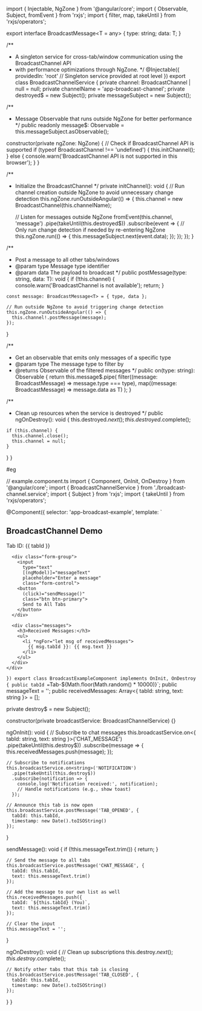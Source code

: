 import { Injectable, NgZone } from '@angular/core';
import { Observable, Subject, fromEvent } from 'rxjs';
import { filter, map, takeUntil } from 'rxjs/operators';

export interface BroadcastMessage<T = any> {
  type: string;
  data: T;
}

/**
 * A singleton service for cross-tab/window communication using the BroadcastChannel API
 * with performance optimizations through NgZone.
 */
@Injectable({
  providedIn: 'root' // Singleton service provided at root level
})
export class BroadcastChannelService {
  private channel: BroadcastChannel | null = null;
  private channelName = 'app-broadcast-channel';
  private destroyed$ = new Subject<void>();
  private messageSubject = new Subject<BroadcastMessage>();

  /**
   * Message Observable that runs outside NgZone for better performance
   */
  public readonly message$: Observable<BroadcastMessage> = this.messageSubject.asObservable();

  constructor(private ngZone: NgZone) {
    // Check if BroadcastChannel API is supported
    if (typeof BroadcastChannel !== 'undefined') {
      this.initChannel();
    } else {
      console.warn('BroadcastChannel API is not supported in this browser');
    }
  }

  /**
   * Initialize the BroadcastChannel
   */
  private initChannel(): void {
    // Run channel creation outside NgZone to avoid unnecessary change detection
    this.ngZone.runOutsideAngular(() => {
      this.channel = new BroadcastChannel(this.channelName);
      
      // Listen for messages outside NgZone
      fromEvent<MessageEvent>(this.channel, 'message')
        .pipe(takeUntil(this.destroyed$))
        .subscribe(event => {
          // Only run change detection if needed by re-entering NgZone
          this.ngZone.run(() => {
            this.messageSubject.next(event.data);
          });
        });
    });
  }

  /**
   * Post a message to all other tabs/windows
   * @param type Message type identifier
   * @param data The payload to broadcast
   */
  public postMessage<T>(type: string, data: T): void {
    if (!this.channel) {
      console.warn('BroadcastChannel is not available');
      return;
    }

    const message: BroadcastMessage<T> = { type, data };
    
    // Run outside NgZone to avoid triggering change detection
    this.ngZone.runOutsideAngular(() => {
      this.channel!.postMessage(message);
    });
  }

  /**
   * Get an observable that emits only messages of a specific type
   * @param type The message type to filter by
   * @returns Observable of the filtered messages
   */
  public on<T>(type: string): Observable<T> {
    return this.message$.pipe(
      filter((message: BroadcastMessage) => message.type === type),
      map((message: BroadcastMessage) => message.data as T)
    );
  }

  /**
   * Clean up resources when the service is destroyed
   */
  public ngOnDestroy(): void {
    this.destroyed$.next();
    this.destroyed$.complete();
    
    if (this.channel) {
      this.channel.close();
      this.channel = null;
    }
  }
}




#eg

// example.component.ts
import { Component, OnInit, OnDestroy } from '@angular/core';
import { BroadcastChannelService } from './broadcast-channel.service';
import { Subject } from 'rxjs';
import { takeUntil } from 'rxjs/operators';

@Component({
  selector: 'app-broadcast-example',
  template: `
    <div class="container">
      <h2>BroadcastChannel Demo</h2>
      <p>Tab ID: {{ tabId }}</p>
      
      <div class="form-group">
        <input 
          type="text" 
          [(ngModel)]="messageText" 
          placeholder="Enter a message"
          class="form-control">
        <button 
          (click)="sendMessage()" 
          class="btn btn-primary">
          Send to All Tabs
        </button>
      </div>
      
      <div class="messages">
        <h3>Received Messages:</h3>
        <ul>
          <li *ngFor="let msg of receivedMessages">
            {{ msg.tabId }}: {{ msg.text }}
          </li>
        </ul>
      </div>
    </div>
  `
})
export class BroadcastExampleComponent implements OnInit, OnDestroy {
  public tabId = `Tab-${Math.floor(Math.random() * 10000)}`;
  public messageText = '';
  public receivedMessages: Array<{ tabId: string, text: string }> = [];
  
  private destroy$ = new Subject<void>();

  constructor(private broadcastService: BroadcastChannelService) {}

  ngOnInit(): void {
    // Subscribe to chat messages
    this.broadcastService.on<{ tabId: string, text: string }>('CHAT_MESSAGE')
      .pipe(takeUntil(this.destroy$))
      .subscribe(message => {
        this.receivedMessages.push(message);
      });
      
    // Subscribe to notifications
    this.broadcastService.on<string>('NOTIFICATION')
      .pipe(takeUntil(this.destroy$))
      .subscribe(notification => {
        console.log('Notification received:', notification);
        // Handle notifications (e.g., show toast)
      });
      
    // Announce this tab is now open
    this.broadcastService.postMessage('TAB_OPENED', { 
      tabId: this.tabId, 
      timestamp: new Date().toISOString() 
    });
  }

  sendMessage(): void {
    if (!this.messageText.trim()) {
      return;
    }
    
    // Send the message to all tabs
    this.broadcastService.postMessage('CHAT_MESSAGE', {
      tabId: this.tabId,
      text: this.messageText.trim()
    });
    
    // Add the message to our own list as well
    this.receivedMessages.push({
      tabId: `${this.tabId} (You)`,
      text: this.messageText.trim()
    });
    
    // Clear the input
    this.messageText = '';
  }

  ngOnDestroy(): void {
    // Clean up subscriptions
    this.destroy$.next();
    this.destroy$.complete();
    
    // Notify other tabs that this tab is closing
    this.broadcastService.postMessage('TAB_CLOSED', {
      tabId: this.tabId,
      timestamp: new Date().toISOString()
    });
  }
}

